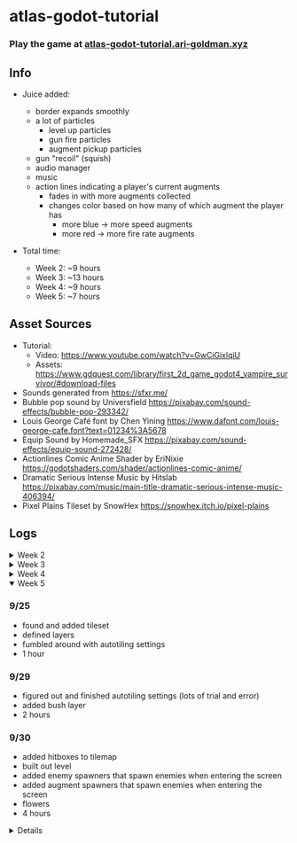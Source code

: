 # atlas-godot-tutorial

### Play the game at [atlas-godot-tutorial.ari-goldman.xyz](https://atlas-godot-tutorial.ari-goldman.xyz/)

## Info
- Juice added:
	- border expands smoothly
	- a lot of particles
		- level up particles
		- gun fire particles
		- augment pickup particles
	- gun "recoil" (squish)
	- audio manager
	- music
	- action lines indicating a player's current augments
		- fades in with more augments collected
		- changes color based on how many of which augment the player has
			- more blue -\> more speed augments
			- more red -\> more fire rate augments
	

- Total time:
	- Week 2: ~9 hours
	- Week 3: ~13 hours
	- Week 4: ~9 hours
	- Week 5: ~7 hours

## Asset Sources
- Tutorial:
	- Video: https://www.youtube.com/watch?v=GwCiGixlqiU
	- Assets: https://www.gdquest.com/library/first_2d_game_godot4_vampire_survivor/#download-files
- Sounds generated from https://sfxr.me/
- Bubble pop sound by Universfield https://pixabay.com/sound-effects/bubble-pop-293342/
- Louis George Café font by Chen Yining https://www.dafont.com/louis-george-cafe.font?text=01234%3A5678
- Equip Sound by Homemade_SFX https://pixabay.com/sound-effects/equip-sound-272428/
- Actionlines Comic Anime Shader by EriNixie https://godotshaders.com/shader/actionlines-comic-anime/
- Dramatic Serious Intense Music by Hitslab https://pixabay.com/music/main-title-dramatic-serious-intense-music-406394/
- Pixel Plains Tileset by SnowHex https://snowhex.itch.io/pixel-plains

## Logs

<details>
<summary>Week 2</summary>
### 9/3
- initialized repository with project files
- started tutorial
- 0.5 hours

### 9/7
- finished tutorial project
- 1.5 hours

### 9/8
- reorganize files
- add XP system
	- mobs drop XP
	- XP attractes to player when in range
	- player levels up at certain XP values
	- player shoots faster on level
- 3 hours (I lost a lot of work to the git gods)

### 9/9
- added charging enemy
- made gun now shoot the closest enemy
- adjusted enemy spawning path to be outside camera
- made enemies spawn faster as player levels up
- added sound effects
- add github workflow to push to github pages
- 4 hours
</details>

<details>
<summary>Week 3</summary>

### 9/15
- added background timer
- created border tool script
- 2 hours (had a lot of trouble with border script)

### 9/16
- made border expand on level
- fixed errors in border tool script
- added ammo meter
- made generic pickup object, now encompassing the XP pickup
- added ammo pickup
	- spawn rate increases with player level
	- has a pickup sound effect
- added text to player displaying current level
- tweaked difficulty curve, mob spawn rate is now depedent on time
	- timer flashes red when spawn rate increases
- death screen now displays time survived
- added augment system
	- augments drop from green slimes
	- can either increase player speed or fire rate
- 11 hours
</details>

<details>
<summary>Week 4</summary>

### 9/17
- implemented (basic) audio manager
- 1 hour

### 9/19
- made border expand with tween
- 2 hours

### 9/22
- added action lines that change based on player augments
- added spark particles when the player's gun shoots
- 2 hours

### 9/23
- added music
	- music fades out on death
- adjusted audio levels
- added player particles
	- emitted on augment collection and player level up
	- each event has its own color of particle
- adjusted spark particles
- action lines now change to better colors depending on what augments you have
	- will mix between blue and red when you have both augment types depending amount each of augment had
- 4 hours (spent a lot of time tinkering with the particles)

</details>


<details open>
<summary>Week 5</summary>

### 9/25
- found and added tileset
- defined layers
- fumbled around with autotiling settings
- 1 hour

### 9/29
- figured out and finished autotiling settings (lots of trial and error)
- added bush layer
- 2 hours

### 9/30
- added hitboxes to tilemap
- built out level
- added enemy spawners that spawn enemies when entering the screen
- added augment spawners that spawn enemies when entering the screen
- flowers
- 4 hours

<details>

